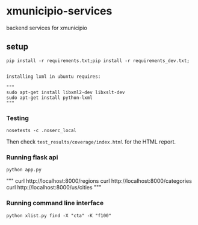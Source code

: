 xmunicipio-services
===================
backend services for xmunicipio

## setup

	pip install -r requirements.txt;pip install -r requirements_dev.txt;


	installing lxml in ubuntu requires:

	"""
	sudo apt-get install libxml2-dev libxslt-dev
	sudo apt-get install python-lxml
	"""

### Testing

```
nosetests -c .noserc_local
```

Then check `test_results/coverage/index.html` for the HTML report.


### Running flask api

```
python app.py
```

"""
curl http://localhost:8000/regions
curl http://localhost:8000/categories
curl http://localhost:8000/us/cities
"""


### Running command line interface

```
python xlist.py find -X "cta" -K "f100"
```
